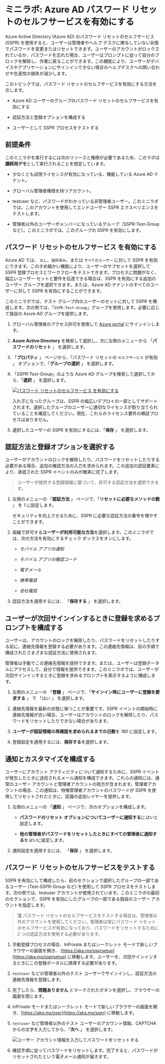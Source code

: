 ﻿# ミニラボ: Azure AD パスワード リセットのセルフサービスを有効にする

Azure Active Directory (Azure AD) のパスワード リセットのセルフサービス (SSPR) を使用すると、ユーザーは管理者やヘルプ デスクに関与していない状態でパスワードを変更またはリセットできます。ユーザーのアカウントがロックされているか、パスワードを忘れた場合、ユーザーはプロンプトに従って自分のブロックを解除し、作業に戻ることができます。この機能により、ユーザーがデバイスやアプリケーションにサインインできない場合のヘルプデスクへの問い合わせや生産性の損失が減少します。

このトピックでは、パスワード リセットのセルフサービスを有効にする方法を示します。 

* Azure AD ユーザーのグループのパスワード リセットのセルフサービスを有効にする

* 認証方法と登録オプションを構成する

* ユーザーとして SSPR プロセスをテストする

## 前提条件

このミニラボを実行するには次のリソースと権限が必要であるため、このラボは**講師用デモ**として実行されることを想定しています。

* 少なくとも試用ライセンスが有効になっている、機能している Azure AD テナント。 

* グローバル管理者権限を持つアカウント。

* testuser など、パスワードがわかっている非管理者ユーザー。このミニラボでは、このアカウントを使用してエンドユーザー SSPR エクスペリエンスをテストします。 

* 管理者以外のユーザーがメンバーになっているグループ（SSPR-Test-Groupなど）。このミニラボでは、このグループの SSPR を有効にします。 

## パスワード リセットのセルフサービス を有効にする

Azure AD では、 `なし`、`選択済み`、または `すべてのユーザー` に対して SSPR を有効にできます。このきめ細かい機能により、ユーザーのサブセットを選択して SSPR 登録プロセスとワークフローをテストできます。プロセスに問題がなく、幅広いユーザー セットと要件を伝達できる場合は、SSPR を有効にする追加のユーザー グループを選択できます。または、Azure AD テナントのすべてのユーザーに対して SSPR を有効にすることができます。

このミニラボでは、テスト グループ内のユーザーのセットに対して SSPR を構成します。次の例では、「`SSPR-Test-Group`」グループを使用します。必要に応じて独自の Azure AD グループを提供します。

1. グローバル管理者のアクセス許可を使用して [Azure portal](https://portal.azure.com/) にサインインします。

1. **Azure Active Directory** を検索して選択し、次に左側のメニューから 「**パスワードのリセット** 」 を選択します。

1. 「**プロパティ** 」 ページから、「パスワード リセットの `セルフサービス` が有効 」 オプションで、「**グループの選択** 」 を選択します。

1. 「*SSPR-Test-Group*」のような Azure AD グループを検索して選択してから、「**選択** 」 を選択します。

    [![パスワード リセットのセルフサービス を有効にする](../../Linked_Image_Files/how_to_setup_sspr_image1.png)](https://docs.microsoft.com/ja-jp/azure/active-directory/authentication/media/tutorial-enable-sspr/enable-sspr-for-group.png#lightbox)

    入れ子になったグループは、SSPR の幅広いデプロイの一部としてサポートされます。選択したグループのユーザーに適切なライセンスが割り当てられていることを確認してください。現在、これらのライセンス要件の検証プロセスはありません。

1. 選択したユーザーの SSPR を有効にするには、「**保存** 」 を選択します。

## 認証方法と登録オプションを選択する

ユーザーがアカウントのロックを解除したり、パスワードをリセットしたりする必要がある場合、追加の確認方法の入力を求められます。この追加の認証要素により、承認された SSPR イベントのみが確実に完了します。 
    
> ユーザーが提供する登録情報に基づいて、許可する認証方法を選択できます。

1. 左側のメニューの 「**認証方法** 」 ページで、「**リセットに必要なメソッドの数** 」 を *1* に設定します。

    セキュリティを向上させるために、SSPR に必要な認証方法の番号を増やすことができます。

1. 組織で許可する**ユーザーが利用可能な方法**を選択します。このミニラボでは、次の方法を有効にするチェック ボックスをオンにします。

    - *モバイル アプリの通知*

    - *モバイル アプリの確認コード*

    - *電子メール*

    - *携帯電話*

    - *会社電話*

1. 認証方法を適用するには、 「**保存する** 」 を選択します。

## ユーザーが次回サインインするときに登録を求めるプロンプトを構成する

ユーザーは、アカウントのロックを解除したり、パスワードをリセットしたりする前に、連絡先情報を登録する必要があります。この連絡先情報は、前の手順で構成されたさまざまな認証方法に使用されます。

管理者は手動でこの連絡先情報を提供できます。または、ユーザーは登録ポータルにアクセスして、自分で情報を提供できます。このミニラボでは、ユーザーが次回サインインするときに登録を求めるプロンプトを表示するように構成します。

1. 左側のメニューの 「**登録** 」 ページで、「**サインイン時にユーザーに登録を要求する** 」 で 「はい 」 を選択します。

2. 連絡先情報を最新の状態に保つことが重要です。SSPR イベントの開始時に連絡先情報が古い場合、ユーザーはアカウントのロックを解除したり、パスワードをリセットしたりできない場合があります。

1. **ユーザーが認証情報の再確認を求められるまでの日数**を *180* に設定します。

1. 登録設定を適用するには、**保存する**を選択します。

## 通知とカスタマイズを構成する

ユーザーにアカウント アクティビティについて通知するために、SSPR イベントが発生したときに送信されるメール通知を構成できます。これらの通知には、通常のユーザー アカウントと管理者アカウントの両方が含まれます。管理者アカウントの場合、この通知は、特権管理者アカウントのパスワードが SSPR を使用してリセットされたときに、認識の追加レイヤーを提供します。

1. 左側のメニューの 「**通知** 」 ページで、次のオプションを構成します。

    - **パスワードのリセット オプションについてユーザーに通知する**に*はい*と設定します。

    - **他の管理者がパスワードをリセットしたときにすべての管理者に通知する**を*はい*に設定します。

1. 通知設定を適用するには、 「**保存** 」 を選択します。

## パスワード リセットのセルフサービスをテストする

SSPR を有効にして構成したら、前のセクションで選択したグループの一部であるユーザー (Test-SSPR-Group など) を使用して SSPR プロセスをテストします。次の例では、testuser アカウントが使用されています。このミニラボの最初のセクションで、SSPR を有効にしたグループの一部である独自のユーザー アカウントを指定します。

>**注**
パスワード リセットのセルフサービスをテストする場合は、管理者以外のアカウントを使用してください。管理者は常にパスワード リセットのセルフサービスが有効になっており、パスワードをリセットするために 2 つの認証方法を使用する必要があります。

1. 手動登録プロセスの場合、InPrivate またはシークレット モードで新しいブラウザーの画面を開き、 [https://aka.ms/ssprsetup](https://aka.ms/ssprsetup) に移動します。ユーザーを、次回サインインするときにこの登録ポータルに誘導する必要があります。

1. `testuser` などの管理者以外のテスト ユーザーでサインインし、認証方法の連絡先情報を登録します。

1. 完了したら、**問題ありません** とマークされたボタンを選択し、ブラウザーの画面を閉じます。

1. InPrivate モードまたはシークレット モードで新しいブラウザーの画面を開き、[https://aka.ms/sspr](https://aka.ms/sspr) に移動します。

1. `testuser` など管理者以外のテスト ユーザーのアカウント情報、CAPTCHA からの文字を入力してから、「**次へ** 」 を選択します。

    ![ユーザー アカウント情報を入力してパスワードをリセットする](../../Linked_Image_Files/how_to_setup_sspr_image2.png)

1. 確認手順に従ってパスワードをリセットします。完了すると、パスワードがリセットされたという電子メール通知が届きます。
